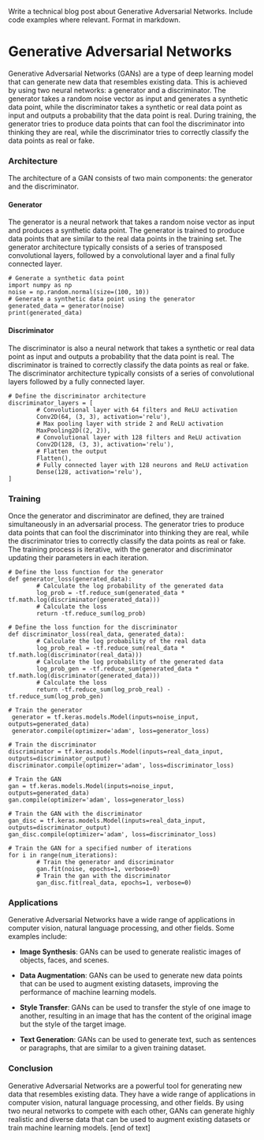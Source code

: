  Write a technical blog post about Generative Adversarial Networks. Include code examples where relevant. Format in markdown.
# Generative Adversarial Networks

Generative Adversarial Networks (GANs) are a type of deep learning model that can generate new data that resembles existing data. This is achieved by using two neural networks: a generator and a discriminator. The generator takes a random noise vector as input and generates a synthetic data point, while the discriminator takes a synthetic or real data point as input and outputs a probability that the data point is real. During training, the generator tries to produce data points that can fool the discriminator into thinking they are real, while the discriminator tries to correctly classify the data points as real or fake.
### Architecture

The architecture of a GAN consists of two main components: the generator and the discriminator.

#### Generator

The generator is a neural network that takes a random noise vector as input and produces a synthetic data point. The generator is trained to produce data points that are similar to the real data points in the training set. The generator architecture typically consists of a series of transposed convolutional layers, followed by a convolutional layer and a final fully connected layer.
```
# Generate a synthetic data point
import numpy as np
noise = np.random.normal(size=(100, 10))
# Generate a synthetic data point using the generator
generated_data = generator(noise)
print(generated_data)
```

#### Discriminator

The discriminator is also a neural network that takes a synthetic or real data point as input and outputs a probability that the data point is real. The discriminator is trained to correctly classify the data points as real or fake. The discriminator architecture typically consists of a series of convolutional layers followed by a fully connected layer.
```
# Define the discriminator architecture
discriminator_layers = [
        # Convolutional layer with 64 filters and ReLU activation
        Conv2D(64, (3, 3), activation='relu'),
        # Max pooling layer with stride 2 and ReLU activation
        MaxPooling2D((2, 2)),
        # Convolutional layer with 128 filters and ReLU activation
        Conv2D(128, (3, 3), activation='relu'),
        # Flatten the output
        Flatten(),
        # Fully connected layer with 128 neurons and ReLU activation
        Dense(128, activation='relu'),
]
```
### Training


Once the generator and discriminator are defined, they are trained simultaneously in an adversarial process. The generator tries to produce data points that can fool the discriminator into thinking they are real, while the discriminator tries to correctly classify the data points as real or fake. The training process is iterative, with the generator and discriminator updating their parameters in each iteration.
```
# Define the loss function for the generator
def generator_loss(generated_data):
        # Calculate the log probability of the generated data
        log_prob = -tf.reduce_sum(generated_data * tf.math.log(discriminator(generated_data)))
        # Calculate the loss
        return -tf.reduce_sum(log_prob)

# Define the loss function for the discriminator
def discriminator_loss(real_data, generated_data):
        # Calculate the log probability of the real data
        log_prob_real = -tf.reduce_sum(real_data * tf.math.log(discriminator(real_data)))
        # Calculate the log probability of the generated data
        log_prob_gen = -tf.reduce_sum(generated_data * tf.math.log(discriminator(generated_data)))
        # Calculate the loss
        return -tf.reduce_sum(log_prob_real) - tf.reduce_sum(log_prob_gen)

# Train the generator
 generator = tf.keras.models.Model(inputs=noise_input, outputs=generated_data)
 generator.compile(optimizer='adam', loss=generator_loss)

# Train the discriminator
discriminator = tf.keras.models.Model(inputs=real_data_input, outputs=discriminator_output)
discriminator.compile(optimizer='adam', loss=discriminator_loss)

# Train the GAN
gan = tf.keras.models.Model(inputs=noise_input, outputs=generated_data)
gan.compile(optimizer='adam', loss=generator_loss)

# Train the GAN with the discriminator
gan_disc = tf.keras.models.Model(inputs=real_data_input, outputs=discriminator_output)
gan_disc.compile(optimizer='adam', loss=discriminator_loss)

# Train the GAN for a specified number of iterations
for i in range(num_iterations):
        # Train the generator and discriminator
        gan.fit(noise, epochs=1, verbose=0)
        # Train the gan with the discriminator
        gan_disc.fit(real_data, epochs=1, verbose=0)
```
### Applications


Generative Adversarial Networks have a wide range of applications in computer vision, natural language processing, and other fields. Some examples include:


* **Image Synthesis**: GANs can be used to generate realistic images of objects, faces, and scenes.


* **Data Augmentation**: GANs can be used to generate new data points that can be used to augment existing datasets, improving the performance of machine learning models.


* **Style Transfer**: GANs can be used to transfer the style of one image to another, resulting in an image that has the content of the original image but the style of the target image.


* **Text Generation**: GANs can be used to generate text, such as sentences or paragraphs, that are similar to a given training dataset.



### Conclusion


Generative Adversarial Networks are a powerful tool for generating new data that resembles existing data. They have a wide range of applications in computer vision, natural language processing, and other fields. By using two neural networks to compete with each other, GANs can generate highly realistic and diverse data that can be used to augment existing datasets or train machine learning models. [end of text]


